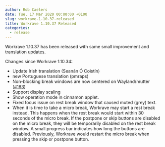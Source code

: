 ```yaml
---
author: Rob Caelers
date: Tue, 17 Mar 2020 00:00:00 +0100
slug: workrave-1-10-37-released
title: Workrave 1.10.37 Released
categories:
  - release
---
```

Workrave 1.10.37 has been released with same small improvement and translation updates.
<!--more-->

Changes since Workrave 1.10.34:

- Update Irish translation (Seanán Ó Coistín)
- new Portuguese translation (pmraps)
- Non-blocking break windows are now centered on Wayland/mutter ([#163](https://github.com/rcaelers/workrave/issues/163))
- Support display scaling
- Show operation mode in cinnamon applet.
- Fixed focus issue on rest break window that caused muted (grey) text.
- When it is time to take a micro break, Workrave may start a rest break
  instead. This happens when the rest break would start within 30 seconds of
  the micro break. If the postpone or skip buttons are disabled on the micro
  break, they will be temporarily disabled on the rest break window. A small
  progress bar indicates how long the buttons are disabled. Previously,
  Workrave would restart the micro break when pressing the skip or postpone
  button.
